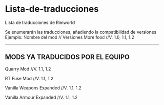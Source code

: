 # Lista-de-traducciones
Lista de traducciones de Rimworld

Se enumerarán las traducciones, añadiendo la compatibilidad de versiones
Ejemplo: 
Nombre del mod // Versiones
More food      //V. 1.0, 1.1, 1.2

------------------------------------------------------------------------
## MODS YA TRADUCIDOS POR EL EQUIPO

Quarry Mod                //V. 1.1, 1.2

RT Fuse Mod               //V. 1.1, 1.2

Vanilla Weapons Expanded  //V. 1.1, 1.2

Vanilla Armour Expanded   //V. 1.1, 1.2
